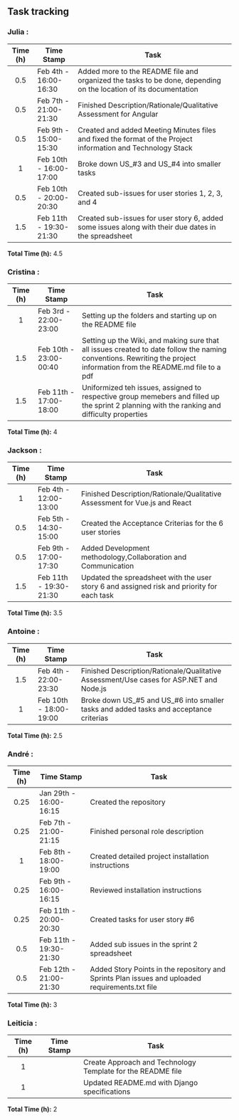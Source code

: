 ## Task tracking

### Julia :

| Time (h) | Time Stamp            | Task                                                                                                                          |
| :------: | ----------------------|------------------------------------------------------------------------------------------------------------------------------ |
|    0.5   | Feb 4th - 16:00-16:30 |Added more to the README file and organized the tasks to be done, depending on the location of its documentation               |
|    0.5   | Feb 7th - 21:00-21:30 |Finished Description/Rationale/Qualitative Assessment for Angular                                                              |
|    0.5   | Feb 9th - 15:00-15:30 |Created and added Meeting Minutes files and fixed the format of the Project information and Technology Stack                   |
|    1     | Feb 10th - 16:00-17:00|Broke down US_#3 and US_#4 into smaller tasks                                                                                  |
|    0.5   | Feb 10th - 20:00-20:30|Created sub-issues for user stories 1, 2, 3, and 4                                                                             |
|    1.5   | Feb 11th - 19:30-21:30|Created sub-issues for user story 6, added some issues along with their due dates in the spreadsheet                           |

**Total Time (h):** 4.5

### Cristina :

| Time (h) | Time Stamp            | Task                                                                                                                          |
| :------: | ----------------------|------------------------------------------------------------------------------------------------------------------------------ |
|    1     | Feb 3rd - 22:00-23:00 |Setting up the folders and starting up on the README file                                                                      |
|    1.5   | Feb 10th - 23:00-00:40|Setting up the Wiki, and making sure that all issues created to date follow the naming conventions. Rewriting the project information from the README.md file to a pdf|
|    1.5   | Feb 11th - 17:00-18:00|Uniformized teh issues, assigned to respective group memebers and filled up the sprint 2 planning with the ranking and difficulty properties |

**Total Time (h):** 4

### Jackson :

| Time (h) | Time Stamp            | Task                                                                                                                          |
| :------: | ----------------------|------------------------------------------------------------------------------------------------------------------------------ |
|    1     | Feb 4th - 12:00-13:00 |Finished Description/Rationale/Qualitative Assessment for Vue.js and React                                                     |
|   0.5    | Feb 5th - 14:30-15:00 |Created the Acceptance Criterias for the 6 user stories                                                                        |
|   0.5    | Feb 9th - 17:00-17:30 |Added Development methodology,Collaboration and Communication                                                                  |
|    1.5   | Feb 11th - 19:30-21:30|Updated the spreadsheet with the user story 6 and assigned risk and priority for each task                          |

**Total Time (h):** 3.5
 
### Antoine :

| Time (h) | Time Stamp            | Task                                                                                                                          |
| :------: |-----------------------|-------------------------------------------------------------------------------------------------------------------------------|  
|    1.5   | Feb 4th - 22:00-23:30 |Finished Description/Rationale/Qualitative Assessment/Use cases for ASP.NET and Node.js                         |
|    1     | Feb 10th - 18:00-19:00|Broke down US_#5 and US_#6 into smaller tasks and added tasks and acceptance criterias                             |


**Total Time (h):** 2.5                    

### André :

| Time (h) | Time Stamp            | Task                                                                                                                          |
| :------: | ----------------------|------------------------------------------------------------------------------------------------------------------------------ |
|    0.25   | Jan 29th - 16:00-16:15 |Created the repository               |
|    0.25   | Feb 7th - 21:00-21:15 |Finished personal role description                                                           |
|    1   | Feb 8th - 18:00-19:00 |Created detailed project installation instructions                   |
|    0.25     | Feb 9th - 16:00-16:15|Reviewed installation instructions                                                                                 |
|    0.25  | Feb 11th - 20:00-20:30|Created tasks for user story #6                                                                           |
|    0.5   | Feb 11th - 19:30-21:30| Added sub issues in the sprint 2 spreadsheet                           |
|    0.5   | Feb 12th - 21:00-21:30| Added Story Points in the repository and Sprints Plan issues and uploaded requirements.txt file                           |

**Total Time (h):** 3

### Leiticia :

| Time (h) | Time Stamp            | Task                                                                                                                          |
| :------: | ----------------------|------------------------------------------------------------------------------------------------------------------------------ |
|    1     |                       |Create Approach and Technology Template for the README file                                                                    |
|    1     |                       |Updated README.md with Django specifications                                                                                   |

**Total Time (h):** 2

